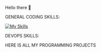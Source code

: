 Hello there 👋

GENERAL CODING SKILLS:

[![My Skills](https://skillicons.dev/icons?i=c,cpp,py,js)](https://skillicons.dev)

DEVOPS SKILLS:



HERE IS ALL MY PROGRAMMING PROJECTS 



